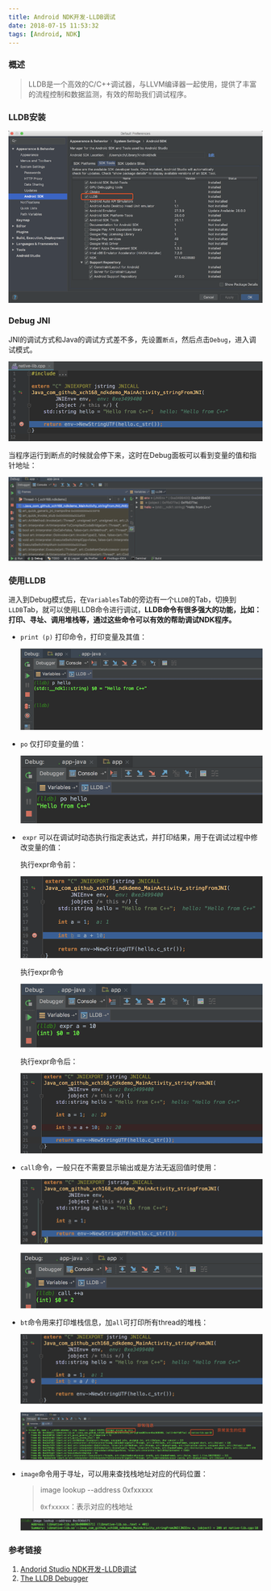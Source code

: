 ```yaml
---
title: Android NDK开发-LLDB调试
date: 2018-07-15 11:53:32
tags: [Android, NDK]
---
```


### 概述

> LLDB是一个高效的C/C++调试器，与LLVM编译器一起使用，提供了丰富的流程控制和数据监测，有效的帮助我们调试程序。

<!--more-->

### LLDB安装

![lldb-install](android-ndk-lldb-debug/lldb_install.png)

### Debug JNI

JNI的调试方式和Java的调试方式差不多，先设置`断点`，然后点击`Debug`，进入调试模式。

![lldb-breakpoint](android-ndk-lldb-debug/lldb_breakpoint.png)

当程序运行到断点的时候就会停下来，这时在Debug面板可以看到变量的值和指针地址：

![lldb-debug-pane](android-ndk-lldb-debug/lldb_debug_pane.png)

### 使用LLDB

进入到Debug模式后，在`Variables`Tab的旁边有一个`LLDB`的Tab，切换到`LLDB`Tab，就可以使用LLDB命令进行调试，**LLDB命令有很多强大的功能，比如：打印、寻址、调用堆栈等，通过这些命令可以有效的帮助调试NDK程序。**

- `print (p)` 打印命令，打印变量及其值：

  ![lldb-cmd-print](android-ndk-lldb-debug/lldb_cmd_print.png)

- `po` 仅打印变量的值：

  ![lldb-cmd-po](android-ndk-lldb-debug/lldb_cmd_po.png)

- &nbsp;`expr` 可以在调试时动态执行指定表达式，并打印结果，用于在调试过程中修改变量的值：

  执行expr命令前：

  ![lldb-cmd-expr-jni](android-ndk-lldb-debug/lldb_cmd_expr_jni.png)

  执行expr命令

  ![lldb-cmd-expr](android-ndk-lldb-debug/lldb_cmd_expr.png)

  执行expr命令后：

  ![lldb-cmd-expr-jni2](android-ndk-lldb-debug/lldb_cmd_expr_jni2.png)

- `call`命令，一般只在不需要显示输出或是方法无返回值时使用：

  ![lldb-cmd-call-jni](android-ndk-lldb-debug/lldb_cmd_call_jni.png)

  ![lldb-cmd-call](android-ndk-lldb-debug/lldb_cmd_call.png)

- `bt`命令用来打印堆栈信息，加`all`可打印所有thread的堆栈：

  ![lldb-cmd-bt-jni](android-ndk-lldb-debug/lldb_cmd_bt_jni.png)

  ![lldb-cmd-bt](android-ndk-lldb-debug/lldb_cmd_bt.png)

- `image`命令用于寻址，可以用来查找栈地址对应的代码位置：

  > image lookup --address 0xfxxxxx
  >
  > `0xfxxxxx`：表示对应的栈地址

  ![lldb-cmd-image](android-ndk-lldb-debug/lldb_cmd_image.png)

### 参考链接

1. [Andorid Studio NDK开发-LLDB调试](https://juejin.im/post/58dae3a5ac502e0058ee242f)
2. [The LLDB Debugger](http://lldb.llvm.org/)

